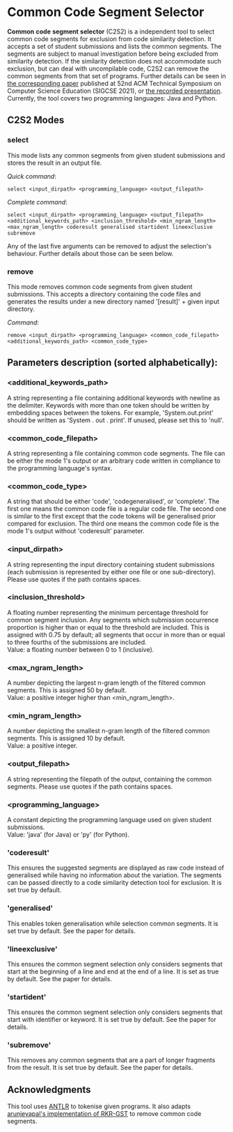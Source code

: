 # Common Code Segment Selector

**Common** **code** **segment** **selector** \(C2S2\) is a independent tool to select common code segments for exclusion from code similarity detection. It accepts a set of student submissions and lists the common segments. The segments are subject to manual investigation before being excluded from similarity detection. If the similarity detection does not accommodate such exclusion, but can deal with uncompilable code, C2S2 can remove the common segments from that set of programs.
Further details can be seen in [the corresponding paper](https://dl.acm.org/doi/10.1145/3408877.3432436) published at 52nd ACM Technical Symposium on Computer Science Education (SIGCSE 2021), or [the recorded presentation](https://www.youtube.com/watch?v=K2c7yBNU8jE). Currently, the tool covers two programming languages: Java and Python. 

## C2S2 Modes 
### select
This mode lists any common segments from given student submissions and stores the result in an output file.  

*Quick command*: 
```
select <input_dirpath> <programming_language> <output_filepath> 
```  

*Complete command*: 
```
select <input_dirpath> <programming_language> <output_filepath> <additional_keywords_path> <inclusion_threshold> <min_ngram_length> <max_ngram_length> coderesult generalised startident lineexclusive subremove
```  
 Any of the last five arguments can be removed to adjust the selection's behaviour. Further details about those can be seen below.


### remove
This mode removes common code segments from given student submissions. This accepts a directory containing the code files and generates the results under a new directory named '[result]' + given input directory.

*Command*: 
```
remove <input_dirpath> <programming_language> <common_code_filepath> <additional_keywords_path> <common_code_type>
```  

## Parameters description \(sorted alphabetically\):  
### <additional_keywords_path>
A string representing a file containing additional keywords with newline as the delimiter. Keywords with more than one token should be written by embedding spaces between the tokens. For example, 'System.out.print' should be written as \'System . out . print\'. If unused, please set this to \'null\'.  
### <common_code_filepath>
A string representing a file containing common code segments. The file can be either the mode 1's output or an arbitrary code written in compliance to the programming language's syntax.
### <common_code_type>
A string that should be either 'code', 'codegeneralised', or 'complete'. The first one means the common code file is a regular code file. The second one is similar to the first except that the code tokens will be generalised prior compared for exclusion. The third one means the common code file is the mode 1's output without 'coderesult' parameter.
### <input_dirpath>
A string representing the input directory containing student submissions (each submission is represented by either one file or one sub-directory). Please use quotes if the path contains spaces.
### <inclusion_threshold>
A floating number representing the minimum percentage threshold for common segment inclusion. Any segments which submission occurrence proportion is higher than or equal to the threshold are included. This is assigned with 0.75 by default; all segments that occur in more than or equal to three fourths of the submissions are included.  
Value: a floating number between 0 to 1 (inclusive).
### <max_ngram_length>
A number depicting the largest n-gram length of the filtered common segments. This is assigned 50 by default.  
Value: a positive integer higher than <min_ngram_length>.
### <min_ngram_length>
A number depicting the smallest n-gram length of the filtered common segments. This is assigned 10 by default.  
Value: a positive integer.
### <output_filepath>
A string representing the filepath of the output, containing the common segments. Please use quotes if the path contains spaces.
### <programming_language>
A constant depicting the programming language used on given student submissions.  
Value: 'java' (for Java) or 'py' (for Python).
### 'coderesult'
This ensures the suggested segments are displayed as raw code instead of generalised while having no information about the variation. The segments can be passed directly to a code similarity detection tool for exclusion. It is set true by default.
### 'generalised'
This enables token generalisation while selection common segments. It is set true by default. See the paper for details.
### 'lineexclusive'
This ensures the common segment selection only considers segments that start at the beginning of a line and end at the end of a line. It is set as true by default. See the paper for details.
### 'startident'
This ensures the common segment selection only considers segments that start with identifier or keyword. It is set true by default. See the paper for details.
### 'subremove'
This removes any common segments that are a part of longer fragments from the result. It is set true by default. See the paper for details.

## Acknowledgments
This tool uses [ANTLR](https://www.antlr.org/) to tokenise given programs. It also adapts [arunjeyapal's implementation of RKR-GST](https://github.com/arunjeyapal/GreedyStringTiling) to remove common code segments.
